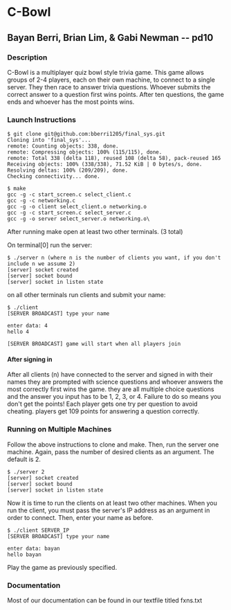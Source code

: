 # C-Bowl
## Bayan Berri, Brian Lim, & Gabi Newman -- pd10

### Description

C-Bowl is a multiplayer quiz bowl style trivia game. This game allows groups of 2-4 players, each on their own machine, to connect to a single server. They then race to answer trivia questions. Whoever submits the correct answer to a question first wins points. After ten questions, the game ends and whoever has the most points wins.

### Launch Instructions

```
$ git clone git@github.com:bberri1205/final_sys.git
Cloning into 'final_sys'...
remote: Counting objects: 338, done.
remote: Compressing objects: 100% (115/115), done.
remote: Total 338 (delta 118), reused 108 (delta 58), pack-reused 165
Receiving objects: 100% (338/338), 71.52 KiB | 0 bytes/s, done.
Resolving deltas: 100% (209/209), done.
Checking connectivity... done.

$ make
gcc -g -c start_screen.c select_client.c
gcc -g -c networking.c
gcc -g -o client select_client.o networking.o
gcc -g -c start_screen.c select_server.c
gcc -g -o server select_server.o networking.o\
```
After running make open at least two other terminals. (3 total)

On terminal[0] run the server:

```
$ ./server n (where n is the number of clients you want, if you don't include n we assume 2)
[server] socket created
[server] socket bound
[server] socket in listen state
```

on all other terminals run clients and submit your name:

```
$ ./client
[SERVER BROADCAST] type your name

enter data: 4
hello 4

[SERVER BROADCAST] game will start when all players join
```
#### After signing in

After all clients (n) have connected to the server and signed in with their names they are prompted with science questions and whoever answers the most correctly first wins the game. they are all multiple choice questions and the answer you input has to be 1, 2, 3, or 4. Failure to do so means you don't get the points! Each player gets one try per question to avoid cheating. players get 109 points for answering a question correctly.

### Running on Multiple Machines

Follow the above instructions to clone and make.
Then, run the server one machine. Again, pass the number of desired clients as an argument. The default is 2.

```
$ ./server 2
[server] socket created
[server] socket bound
[server] socket in listen state
```
Now it is time to run the clients on at least two other machines. When you run the client, you must pass the server's IP address as an argument in order to connect. Then, enter your name as before.

```
$ ./client SERVER_IP
[SERVER BROADCAST] type your name

enter data: bayan
hello bayan
```
Play the game as previously specified.

### Documentation 
Most of our documentation can be found in our textfile titled fxns.txt


